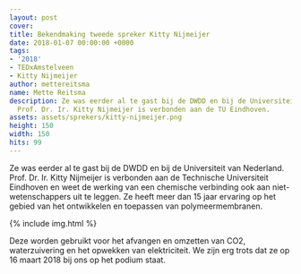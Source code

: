 ```yaml
---
layout: post
cover:
title: Bekendmaking tweede spreker Kitty Nijmeijer
date: 2018-01-07 00:00:00 +0000
tags:
- '2018'
- TEDxAmstelveen
- Kitty Nijmeijer
author: mettereitsma
name: Mette Reitsma
description: Ze was eerder al te gast bij de DWDD en bij de Universiteit van Nederland.
  Prof. Dr. Ir. Kitty Nijmeijer is verbonden aan de TU Eindhoven.
assets: assets/sprekers/kitty-nijmeijer.png
height: 150
width: 150
hits: 99
---
```


Ze was eerder al te gast bij de DWDD en bij de Universiteit van Nederland. Prof. Dr. Ir. Kitty Nijmeijer is verbonden aan de Technische Universiteit Eindhoven en weet de werking van een chemische verbinding ook aan niet-wetenschappers uit te leggen. Ze heeft meer dan 15 jaar ervaring op het gebied van het ontwikkelen en toepassen van polymeermembranen.

{% include img.html %}

Deze worden gebruikt voor het afvangen en omzetten van CO2, waterzuivering en het opwekken van elektriciteit. We zijn erg trots dat ze op 16 maart 2018 bij ons op het podium staat.
